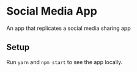 # Social Media App

An app that replicates a social media sharing app

## Setup

Run `yarn` and `npm start` to see the app locally.
